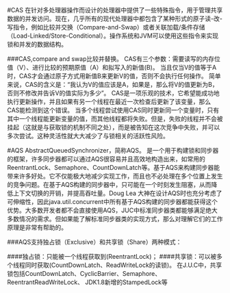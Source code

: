 #CAS
在针对多处理器操作而设计的处理器中提供了一些特殊指令，用于管理共享数据的并发访问。现在，几乎所有的现代处理器中都包含了某种形式的原子读-改-写指令，例如比较并交换（Compare-and-Swap）或者关联加载/条件存储（Load-Linked/Store-Conditional）。操作系统和JVM可以使用这些指令来实现锁和并发的数据结构。

###CAS,compare and swap比较并替换。 
CAS有三个参数：需要读写的内存位值（V）、进行比较的预期原值（A）和拟写入的新值(B)。
当且仅当V的值等于A时，CAS才会通过原子方式用新值B来更新V的值，否则不会执行任何操作。
简单来说，CAS的含义是：“我认为V的值应该是A，如果是，那么将V的值更新为B，否则不修改并告诉V的值实际为多少”。
CAS是一项乐观的技术，它希望能成功地执行更新操作，并且如果有另一个线程在最近一次检查后更新了该变量，那么CAS能检测到这个错误。
当多个线程尝试使用CAS同时更新同一个变量时，只有其中一个线程能更新变量的值，而其他线程都将失败。但是，失败的线程并不会被挂起（这就是与获取锁的机制不同之处），而是被告知在这次竞争中失败，并可以多次尝试。这种灵活性就大大减少了与锁相关的活跃性风险。


#AQS
AbstractQueuedSynchronizer，简称AQS。
是一个用于构建锁和同步器的框架，许多同步器都可以通过AQS很容易并且高效地构造出来，如常用的ReentrantLock、Semaphore、CountDownLatch等。基于AQS来构建同步器能带来许多好处。它不仅能极大地减少实现工作，而且也不必处理在多个位置上发生的竞争问题。在基于AQS构建的同步器中，只可能在一个时刻发生阻塞，从而降低上下文切换的开销，并提高吞吐量。Doug Lea 大神在设计AQS时也充分考虑了可伸缩性，因此java.util.concurrent中所有基于AQS构建的同步器都能获得这个优势。大多数开发者都不会直接使用AQS，JUC中标准同步器类都能够满足绝大多数情况的需求。但如果能了解标准同步器类的实现方式，那么对理解它们的工作原理是非常有帮助的。

###AQS支持独占锁（Exclusive）和共享锁（Share）两种模式：

####独占锁：只能被一个线程获取到(ReentrantLock)；
####共享锁：可以被多个线程同时获取(CountDownLatch、ReadWriteLock的读锁)。
在J.U.C中，共享锁包括CountDownLatch、CyclicBarrier、Semaphore、ReentrantReadWriteLock、
JDK1.8新增的StampedLock等
